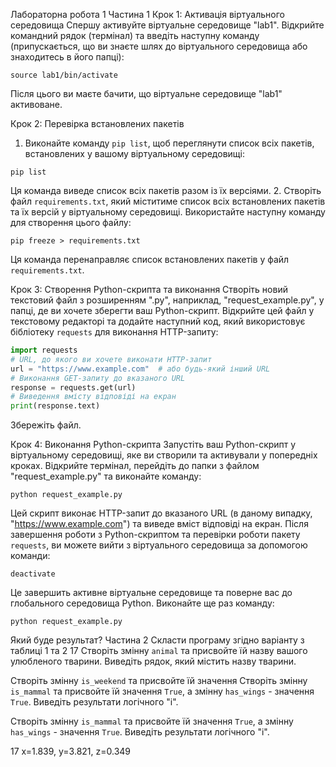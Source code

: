 Лабораторна робота 1
Частина 1
Крок 1: Активація віртуального середовища
Спершу активуйте віртуальне середовище "lab1". Відкрийте командний рядок (термінал) та введіть наступну команду (припускається, що ви знаєте шлях до віртуального середовища або знаходитесь в його папці):
```
source lab1/bin/activate
```
Після цього ви маєте бачити, що віртуальне середовище "lab1" активоване.

Крок 2: Перевірка встановлених пакетів
1. Виконайте команду `pip list`, щоб переглянути список всіх пакетів, встановлених у вашому віртуальному середовищі:
```
pip list
```
Ця команда виведе список всіх пакетів разом із їх версіями.
2. Створіть файл `requirements.txt`, який міститиме список всіх встановлених пакетів та їх версій у віртуальному середовищі. Використайте наступну команду для створення цього файлу:
```
pip freeze > requirements.txt
```
Ця команда перенаправляє список встановлених пакетів у файл `requirements.txt`.

Крок 3: Створення Python-скрипта та виконання
Створіть новий текстовий файл з розширенням ".py", наприклад, "request_example.py", у папці, де ви хочете зберегти ваш Python-скрипт.
Відкрийте цей файл у текстовому редакторі та додайте наступний код, який використовує бібліотеку `requests` для виконання HTTP-запиту:
```python
import requests
# URL, до якого ви хочете виконати HTTP-запит
url = "https://www.example.com"  # або будь-який інший URL
# Виконання GET-запиту до вказаного URL
response = requests.get(url)
# Виведення вмісту відповіді на екран
print(response.text)
```
Збережіть файл.

Крок 4: Виконання Python-скрипта
Запустіть ваш Python-скрипт у віртуальному середовищі, яке ви створили та активували у попередніх кроках. Відкрийте термінал, перейдіть до папки з файлом "request_example.py" та виконайте команду:
```
python request_example.py
```
Цей скрипт виконає HTTP-запит до вказаного URL (в даному випадку, "https://www.example.com") та виведе вміст відповіді на екран.
Після завершення роботи з Python-скриптом та перевірки роботи пакету `requests`, ви можете вийти з віртуального середовища за допомогою команди:
```
deactivate
```
Це завершить активне віртуальне середовище та поверне вас до глобального середовища Python.
Виконайте ще раз команду:
```
python request_example.py
```
Який буде результат?
Частина 2
Скласти програму згідно варіанту з таблиці 1 та 2
 17              	 Створіть змінну `animal` та присвойте їй назву вашого улюбленого тварини. Виведіть рядок, який містить назву тварини.

 Створіть змінну `is_weekend` та присвойте їй значення  Створіть змінну `is_mammal` та присвойте їй значення `True`, а змінну `has_wings` - значення `True`. Виведіть результати логічного "і".

 Створіть змінну `is_mammal` та присвойте їй значення `True`, а змінну `has_wings` - значення `True`. Виведіть результати логічного "і".

 17		x=1.839, y=3.821, z=0.349

